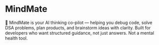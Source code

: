 # MindMate
🧠 MindMate is your AI thinking co-pilot — helping you debug code, solve DSA problems, plan products, and brainstorm ideas with clarity. Built for developers who want structured guidance, not just answers. Not a mental health tool.
